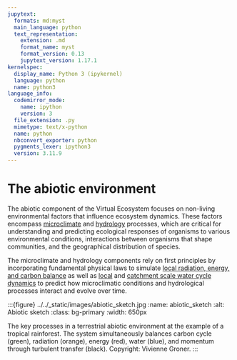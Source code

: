 ```yaml
---
jupytext:
  formats: md:myst
  main_language: python
  text_representation:
    extension: .md
    format_name: myst
    format_version: 0.13
    jupytext_version: 1.17.1
kernelspec:
  display_name: Python 3 (ipykernel)
  language: python
  name: python3
language_info:
  codemirror_mode:
    name: ipython
    version: 3
  file_extension: .py
  mimetype: text/x-python
  name: python
  nbconvert_exporter: python
  pygments_lexer: ipython3
  version: 3.11.9
---
```


# The abiotic environment

The abiotic component of the Virtual Ecosystem focuses on non-living environmental
factors that influence ecosystem dynamics. These factors encompass
[microclimate](./microclimate_theory.md) and [hydrology](./hydrology_theory.md)
processes, which are critical for understanding and predicting ecological
responses of organisms to various environmental conditions, interactions between
organisms that shape communities, and the geographical distribution of species.

The microclimate and hydrology components rely on first principles by incorporating
fundamental physical laws to simulate
[local radiation, energy, and carbon balance](./microclimate_theory.md#balancing-energy-water-and-carbon)
as well as [local](./hydrology_theory.md#local-water-balance) and
[catchment scale water cycle dynamics](./hydrology_theory.md#catchment-scale-water-balance)
to predict how microclimatic conditions and hydrological processes interact and evolve
over time.

:::{figure} ../../_static/images/abiotic_sketch.jpg
:name: abiotic_sketch
:alt: Abiotic sketch
:class: bg-primary
:width: 650px

The key processes in a terrestrial abiotic environment at the example of a
tropical rainforest. The system simultaneously balances carbon cycle (green), radiation
(orange), energy (red), water (blue), and momentum through turbulent transfer (black).
Copyright: Vivienne Groner.
:::
